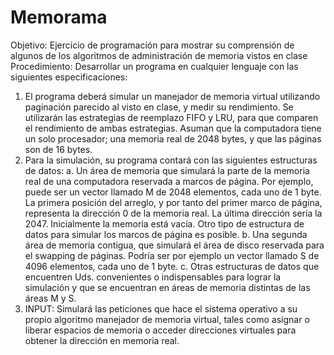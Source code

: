 # Memorama

Objetivo: Ejercicio de programación para mostrar su comprensión de algunos de
los algoritmos de administración de memoria vistos en clase
Procedimiento: Desarrollar un programa en cualquier lenguaje con las siguientes
especificaciones:
1. El programa deberá simular un manejador de memoria virtual utilizando
paginación parecido al visto en clase, y medir su rendimiento. Se utilizarán
las estrategias de reemplazo FIFO y LRU, para que comparen el rendimiento
de ambas estrategias. Asuman que la computadora tiene un solo
procesador; una memoria real de 2048 bytes, y que las páginas son de 16
bytes.
2. Para la simulación, su programa contará con las siguientes estructuras de
datos:
a. Un área de memoria que simulará la parte de la memoria real de una
computadora reservada a marcos de página. Por ejemplo, puede ser un
vector llamado M de 2048 elementos, cada uno de 1 byte. La primera
posición del arreglo, y por tanto del primer marco de página, representa
la dirección 0 de la memoria real. La última dirección sería la 2047.
Inicialmente la memoria está vacía. Otro tipo de estructura de datos para
simular los marcos de página es posible.
b. Una segunda área de memoria contigua, que simulará el área de disco
reservada para el swapping de páginas. Podría ser por ejemplo un vector
llamado S de 4096 elementos, cada uno de 1 byte.
c. Otras estructuras de datos que encuentren Uds. convenientes o
indispensables para lograr la simulación y que se encuentran en áreas de
memoria distintas de las áreas M y S.
3. INPUT: Simulará las peticiones que hace el sistema operativo a su propio
algoritmo manejador de memoria virtual, tales como asignar o liberar
espacios de memoria o acceder direcciones virtuales para obtener la
dirección en memoria real. 
